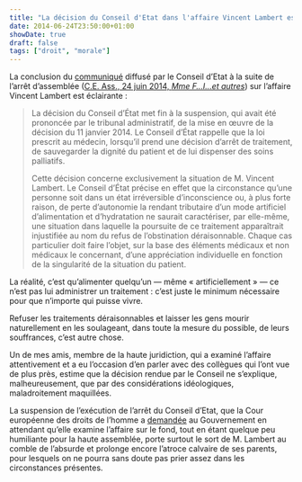 ```yaml
---
title: "La décision du Conseil d'Etat dans l'affaire Vincent Lambert est-elle idéologique&nbsp;?"
date: 2014-06-24T23:50:00+01:00
showDate: true
draft: false
tags: ["droit", "morale"]
---
```


La conclusion du [communiqué](http://www.conseil-etat.fr/communique-decision-assemblee-24juin2014.html) diffusé par le Conseil d’Etat à la suite de l’arrêt d’assemblée ([C.E. Ass., 24 juin 2014, _Mme F…I…et autres_](http://www.conseil-etat.fr/decision-assemblee-CE-21juin2014.html)) sur l’affaire Vincent Lambert est éclairante :

> La décision du Conseil d’État met fin à la suspension, qui avait été prononcée par le tribunal administratif, de la mise en œuvre de la décision du 11 janvier 2014\. Le Conseil d’État rappelle que la loi prescrit au médecin, lorsqu’il prend une décision d’arrêt de traitement, de sauvegarder la dignité du patient et de lui dispenser des soins palliatifs.
> 
> Cette décision concerne exclusivement la situation de M. Vincent Lambert. Le Conseil d’État précise en effet que la circonstance qu’une personne soit dans un état irréversible d’inconscience ou, à plus forte raison, de perte d’autonomie la rendant tributaire d’un mode artificiel d’alimentation et d’hydratation ne saurait caractériser, par elle-même, une situation dans laquelle la poursuite de ce traitement apparaîtrait injustifiée au nom du refus de l’obstination déraisonnable. Chaque cas particulier doit faire l’objet, sur la base des éléments médicaux et non médicaux le concernant, d’une appréciation individuelle en fonction de la singularité de la situation du patient.

La réalité, c’est qu’alimenter quelqu’un — même « artificiellement » — ce n’est pas lui administrer un traitement : c’est juste le minimum nécessaire pour que n’importe qui puisse vivre.

Refuser les traitements déraisonnables et laisser les gens mourir naturellement en les soulageant, dans toute la mesure du possible, de leurs souffrances, c’est autre chose.

Un de mes amis, membre de la haute juridiction, qui a examiné l’affaire attentivement et a eu l’occasion d’en parler avec des collègues qui l’ont vue de plus près, estime que la décision rendue par le Conseil ne s’explique, malheureusement, que par des considérations idéologiques, maladroitement maquillées.

La suspension de l’exécution de l’arrêt du Conseil d’Etat, que la Cour européenne des droits de l’homme a [demandée](http://www.francetvinfo.fr/societe/euthanasie/vincent-lambert/la-cour-europeenne-des-droits-de-l-homme-ordonne-le-maintien-en-vie-de-vincent-lambert-selon-l-avocat-des-parents_631321.html) au Gouvernement en attendant qu’elle examine l’affaire sur le fond, tout en étant quelque peu humiliante pour la haute assemblée, porte surtout le sort de M. Lambert au comble de l’absurde et prolonge encore l’atroce calvaire de ses parents, pour lesquels on ne pourra sans doute pas prier assez dans les circonstances présentes.